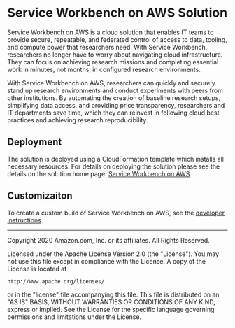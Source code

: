 # Service Workbench on AWS Solution
Service Workbench on AWS is a cloud solution that enables IT teams to provide secure, repeatable, and federated control of access to data, tooling, and compute power that researchers need. With Service Workbench, researchers no longer have to worry about navigating cloud infrastructure. They can focus on achieving research missions and completing essential work in minutes, not months, in configured research environments.

With Service Workbench on AWS, researchers can quickly and securely stand up research environments and conduct experiments with peers from other institutions. By automating the creation of baseline research setups, simplifying data access, and providing price transparency, researchers and IT departments save time, which they can reinvest in following cloud best practices and achieving research reproducibility.

## Deployment

The solution is deployed using a CloudFormation template which installs all necessary resources. For details on deploying the solution please see the details on the solution home page: [Service Workbench on AWS](https://aws.amazon.com/solutions/implementations/service-workbench-on-aws/)

## Customizaiton

To create a custom build of Service Workbench on AWS, see the [developer instructions](https://github.com/awslabs/service-workbench-on-aws).

***


Copyright 2020 Amazon.com, Inc. or its affiliates. All Rights Reserved.

Licensed under the Apache License Version 2.0 (the "License"). You may not use this file except in compliance with the License. A copy of the License is located at

    http://www.apache.org/licenses/

or in the "license" file accompanying this file. This file is distributed on an "AS IS" BASIS, WITHOUT WARRANTIES OR CONDITIONS OF ANY KIND, express or implied. See the License for the specific language governing permissions and limitations under the License.